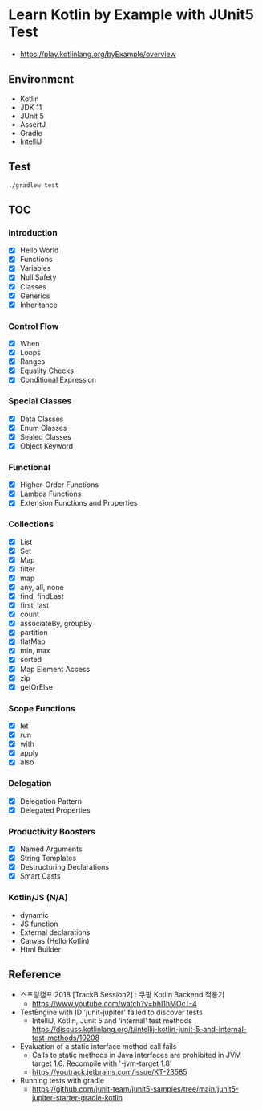 # Learn Kotlin by Example with JUnit5 Test
- https://play.kotlinlang.org/byExample/overview

## Environment
- Kotlin
- JDK 11
- JUnit 5
- AssertJ
- Gradle
- IntelliJ

## Test
`./gradlew test`

## TOC
### Introduction
- [x] Hello World
- [x] Functions
- [x] Variables
- [x] Null Safety
- [x] Classes
- [x] Generics
- [x] Inheritance

### Control Flow
- [x] When
- [x] Loops
- [x] Ranges
- [x] Equality Checks
- [x] Conditional Expression

### Special Classes
- [x] Data Classes
- [x] Enum Classes
- [x] Sealed Classes
- [x] Object Keyword

### Functional
- [x] Higher-Order Functions
- [x] Lambda Functions
- [x] Extension Functions and Properties

### Collections
- [x] List
- [x] Set
- [x] Map
- [x] filter
- [x] map
- [x] any, all, none
- [x] find, findLast
- [x] first, last
- [x] count
- [x] associateBy, groupBy
- [x] partition
- [x] flatMap
- [x] min, max
- [x] sorted
- [x] Map Element Access
- [x] zip
- [x] getOrElse

### Scope Functions
- [x] let
- [x] run
- [x] with
- [x] apply
- [x] also

### Delegation
- [x] Delegation Pattern
- [x] Delegated Properties

### Productivity Boosters
- [x] Named Arguments
- [x] String Templates
- [x] Destructuring Declarations
- [x] Smart Casts

### Kotlin/JS (N/A)
- dynamic
- JS function
- External declarations
- Canvas (Hello Kotlin)
- Html Builder

## Reference
- 스프링캠프 2018 [TrackB Session2] : 쿠팡 Kotlin Backend 적용기
    - https://www.youtube.com/watch?v=bhI1hMOcT-4
- TestEngine with ID 'junit-jupiter' failed to discover tests
    - IntelliJ, Kotlin, Junit 5 and ‘internal’ test methods https://discuss.kotlinlang.org/t/intellij-kotlin-junit-5-and-internal-test-methods/10208
- Evaluation of a static interface method call fails
    - Calls to static methods in Java interfaces are prohibited in JVM target 1.6. Recompile with '-jvm-target 1.8'
    - https://youtrack.jetbrains.com/issue/KT-23585
- Running tests with gradle
    - https://github.com/junit-team/junit5-samples/tree/main/junit5-jupiter-starter-gradle-kotlin
